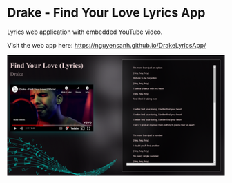 # Drake - Find Your Love Lyrics App
Lyrics web application with embedded YouTube video.

Visit the web app here: https://nguyensanh.github.io/DrakeLyricsApp/

![Site Preview](Images/Drake.png)
